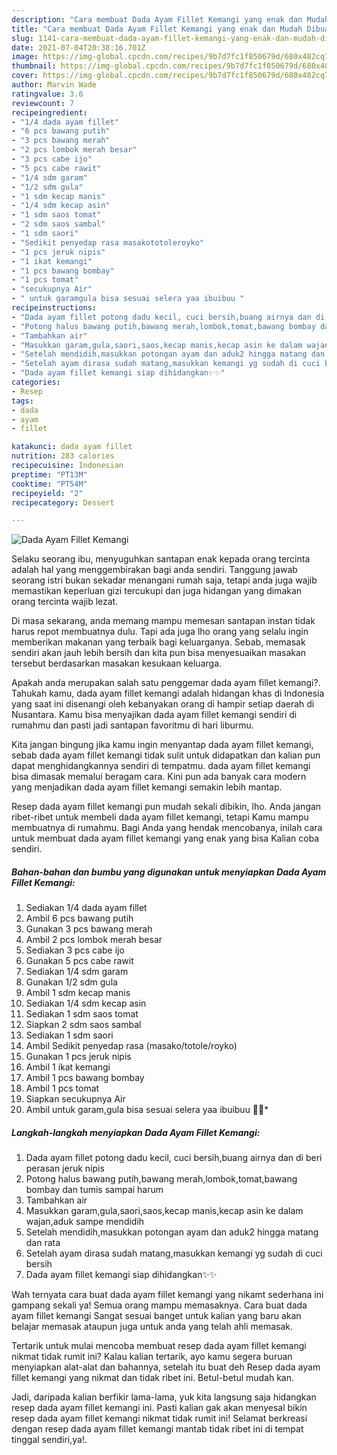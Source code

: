 ```yaml
---
description: "Cara membuat Dada Ayam Fillet Kemangi yang enak dan Mudah Dibuat"
title: "Cara membuat Dada Ayam Fillet Kemangi yang enak dan Mudah Dibuat"
slug: 1141-cara-membuat-dada-ayam-fillet-kemangi-yang-enak-dan-mudah-dibuat
date: 2021-07-04T20:38:16.701Z
image: https://img-global.cpcdn.com/recipes/9b7d7fc1f850679d/680x482cq70/dada-ayam-fillet-kemangi-foto-resep-utama.jpg
thumbnail: https://img-global.cpcdn.com/recipes/9b7d7fc1f850679d/680x482cq70/dada-ayam-fillet-kemangi-foto-resep-utama.jpg
cover: https://img-global.cpcdn.com/recipes/9b7d7fc1f850679d/680x482cq70/dada-ayam-fillet-kemangi-foto-resep-utama.jpg
author: Marvin Wade
ratingvalue: 3.6
reviewcount: 7
recipeingredient:
- "1/4 dada ayam fillet"
- "6 pcs bawang putih"
- "3 pcs bawang merah"
- "2 pcs lombok merah besar"
- "3 pcs cabe ijo"
- "5 pcs cabe rawit"
- "1/4 sdm garam"
- "1/2 sdm gula"
- "1 sdm kecap manis"
- "1/4 sdm kecap asin"
- "1 sdm saos tomat"
- "2 sdm saos sambal"
- "1 sdm saori"
- "Sedikit penyedap rasa masakototoleroyko"
- "1 pcs jeruk nipis"
- "1 ikat kemangi"
- "1 pcs bawang bombay"
- "1 pcs tomat"
- "secukupnya Air"
- " untuk garamgula bisa sesuai selera yaa ibuibuu "
recipeinstructions:
- "Dada ayam fillet potong dadu kecil, cuci bersih,buang airnya dan di beri perasan jeruk nipis"
- "Potong halus bawang putih,bawang merah,lombok,tomat,bawang bombay dan tumis sampai harum"
- "Tambahkan air"
- "Masukkan garam,gula,saori,saos,kecap manis,kecap asin ke dalam wajan,aduk sampe mendidih"
- "Setelah mendidih,masukkan potongan ayam dan aduk2 hingga matang dan rata"
- "Setelah ayam dirasa sudah matang,masukkan kemangi yg sudah di cuci bersih"
- "Dada ayam fillet kemangi siap dihidangkan✨✨"
categories:
- Resep
tags:
- dada
- ayam
- fillet

katakunci: dada ayam fillet 
nutrition: 283 calories
recipecuisine: Indonesian
preptime: "PT13M"
cooktime: "PT54M"
recipeyield: "2"
recipecategory: Dessert

---
```



![Dada Ayam Fillet Kemangi](https://img-global.cpcdn.com/recipes/9b7d7fc1f850679d/680x482cq70/dada-ayam-fillet-kemangi-foto-resep-utama.jpg)

Selaku seorang ibu, menyuguhkan santapan enak kepada orang tercinta adalah hal yang menggembirakan bagi anda sendiri. Tanggung jawab seorang istri bukan sekadar menangani rumah saja, tetapi anda juga wajib memastikan keperluan gizi tercukupi dan juga hidangan yang dimakan orang tercinta wajib lezat.

Di masa  sekarang, anda memang mampu memesan santapan instan tidak harus repot membuatnya dulu. Tapi ada juga lho orang yang selalu ingin memberikan makanan yang terbaik bagi keluarganya. Sebab, memasak sendiri akan jauh lebih bersih dan kita pun bisa menyesuaikan masakan tersebut berdasarkan masakan kesukaan keluarga. 



Apakah anda merupakan salah satu penggemar dada ayam fillet kemangi?. Tahukah kamu, dada ayam fillet kemangi adalah hidangan khas di Indonesia yang saat ini disenangi oleh kebanyakan orang di hampir setiap daerah di Nusantara. Kamu bisa menyajikan dada ayam fillet kemangi sendiri di rumahmu dan pasti jadi santapan favoritmu di hari liburmu.

Kita jangan bingung jika kamu ingin menyantap dada ayam fillet kemangi, sebab dada ayam fillet kemangi tidak sulit untuk didapatkan dan kalian pun dapat menghidangkannya sendiri di tempatmu. dada ayam fillet kemangi bisa dimasak memalui beragam cara. Kini pun ada banyak cara modern yang menjadikan dada ayam fillet kemangi semakin lebih mantap.

Resep dada ayam fillet kemangi pun mudah sekali dibikin, lho. Anda jangan ribet-ribet untuk membeli dada ayam fillet kemangi, tetapi Kamu mampu membuatnya di rumahmu. Bagi Anda yang hendak mencobanya, inilah cara untuk membuat dada ayam fillet kemangi yang enak yang bisa Kalian coba sendiri.

<!--inarticleads1-->

##### Bahan-bahan dan bumbu yang digunakan untuk menyiapkan Dada Ayam Fillet Kemangi:

1. Sediakan 1/4 dada ayam fillet
1. Ambil 6 pcs bawang putih
1. Gunakan 3 pcs bawang merah
1. Ambil 2 pcs lombok merah besar
1. Sediakan 3 pcs cabe ijo
1. Gunakan 5 pcs cabe rawit
1. Sediakan 1/4 sdm garam
1. Gunakan 1/2 sdm gula
1. Ambil 1 sdm kecap manis
1. Sediakan 1/4 sdm kecap asin
1. Sediakan 1 sdm saos tomat
1. Siapkan 2 sdm saos sambal
1. Sediakan 1 sdm saori
1. Ambil Sedikit penyedap rasa (masako/totole/royko)
1. Gunakan 1 pcs jeruk nipis
1. Ambil 1 ikat kemangi
1. Ambil 1 pcs bawang bombay
1. Ambil 1 pcs tomat
1. Siapkan secukupnya Air
1. Ambil  untuk garam,gula bisa sesuai selera yaa ibuibuu 🙂🙂*




<!--inarticleads2-->

##### Langkah-langkah menyiapkan Dada Ayam Fillet Kemangi:

1. Dada ayam fillet potong dadu kecil, cuci bersih,buang airnya dan di beri perasan jeruk nipis
1. Potong halus bawang putih,bawang merah,lombok,tomat,bawang bombay dan tumis sampai harum
1. Tambahkan air
1. Masukkan garam,gula,saori,saos,kecap manis,kecap asin ke dalam wajan,aduk sampe mendidih
1. Setelah mendidih,masukkan potongan ayam dan aduk2 hingga matang dan rata
1. Setelah ayam dirasa sudah matang,masukkan kemangi yg sudah di cuci bersih
1. Dada ayam fillet kemangi siap dihidangkan✨✨




Wah ternyata cara buat dada ayam fillet kemangi yang nikamt sederhana ini gampang sekali ya! Semua orang mampu memasaknya. Cara buat dada ayam fillet kemangi Sangat sesuai banget untuk kalian yang baru akan belajar memasak ataupun juga untuk anda yang telah ahli memasak.

Tertarik untuk mulai mencoba membuat resep dada ayam fillet kemangi nikmat tidak rumit ini? Kalau kalian tertarik, ayo kamu segera buruan menyiapkan alat-alat dan bahannya, setelah itu buat deh Resep dada ayam fillet kemangi yang nikmat dan tidak ribet ini. Betul-betul mudah kan. 

Jadi, daripada kalian berfikir lama-lama, yuk kita langsung saja hidangkan resep dada ayam fillet kemangi ini. Pasti kalian gak akan menyesal bikin resep dada ayam fillet kemangi nikmat tidak rumit ini! Selamat berkreasi dengan resep dada ayam fillet kemangi mantab tidak ribet ini di tempat tinggal sendiri,ya!.

